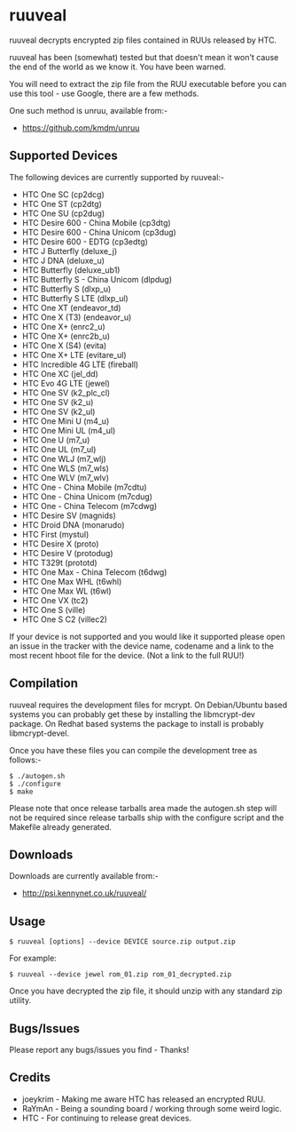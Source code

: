 ruuveal
=======

ruuveal decrypts encrypted zip files contained in RUUs released by HTC.

ruuveal has been (somewhat) tested but that doesn't mean it won't cause the end of the world as we know it. You have been warned. 

You will need to extract the zip file from the RUU executable before you can use this tool - use Google, there are a few methods.

One such method is unruu, available from:-

 * https://github.com/kmdm/unruu

Supported Devices
-----------------

The following devices are currently supported by ruuveal:-

* HTC One SC (cp2dcg)
* HTC One ST (cp2dtg)
* HTC One SU (cp2dug)
* HTC Desire 600 - China Mobile (cp3dtg)
* HTC Desire 600 - China Unicom (cp3dug)
* HTC Desire 600 - EDTG (cp3edtg)
* HTC J Butterfly (deluxe\_j)
* HTC J DNA (deluxe\_u)
* HTC Butterfly (deluxe\_ub1)
* HTC Butterfly S - China Unicom (dlpdug)
* HTC Butterfly S (dlxp\_u)
* HTC Butterfly S LTE (dlxp\_ul)
* HTC One XT (endeavor\_td)
* HTC One X (T3) (endeavor\_u)
* HTC One X+ (enrc2\_u)
* HTC One X+ (enrc2b\_u)
* HTC One X (S4) (evita)
* HTC One X+ LTE (evitare\_ul)
* HTC Incredible 4G LTE (fireball)
* HTC One XC (jel\_dd)
* HTC Evo 4G LTE (jewel)
* HTC One SV (k2\_plc\_cl)
* HTC One SV (k2\_u)
* HTC One SV (k2\_ul)
* HTC One Mini U (m4\_u)
* HTC One Mini UL (m4\_ul)
* HTC One U (m7\_u)
* HTC One UL (m7\_ul)
* HTC One WLJ (m7\_wlj)
* HTC One WLS (m7\_wls)
* HTC One WLV (m7\_wlv)
* HTC One - China Mobile (m7cdtu)
* HTC One - China Unicom (m7cdug)
* HTC One - China Telecom (m7cdwg)
* HTC Desire SV (magnids)
* HTC Droid DNA (monarudo)
* HTC First (mystul)
* HTC Desire X (proto)
* HTC Desire V (protodug)
* HTC T329t (prototd)
* HTC One Max - China Telecom (t6dwg)
* HTC One Max WHL (t6whl)
* HTC One Max WL (t6wl)
* HTC One VX (tc2)
* HTC One S (ville)
* HTC One S C2 (villec2)


If your device is not supported and you would like it supported please open an issue in the tracker with the device name, codename and a link to the most recent hboot file for the device. (Not a link to the full RUU!)

Compilation
-----------

ruuveal requires the development files for mcrypt. On Debian/Ubuntu based systems you can probably get these by installing the libmcrypt-dev package. On Redhat based systems the package to install is probably libmcrypt-devel. 

Once you have these files you can compile the development tree as follows:-

    $ ./autogen.sh
    $ ./configure
    $ make

Please note that once release tarballs area made the autogen.sh step will not be required since release tarballs ship with the configure script and the Makefile already generated.

Downloads
---------

Downloads are currently available from:-

* http://psi.kennynet.co.uk/ruuveal/

Usage
-----

    $ ruuveal [options] --device DEVICE source.zip output.zip

For example:

    $ ruuveal --device jewel rom_01.zip rom_01_decrypted.zip

Once you have decrypted the zip file, it should unzip with any standard zip utility.

Bugs/Issues
-----------

Please report any bugs/issues you find - Thanks!

Credits
-------

* joeykrim - Making me aware HTC has released an encrypted RUU.
* RaYmAn   - Being a sounding board / working through some weird logic.
* HTC      - For continuing to release great devices.

